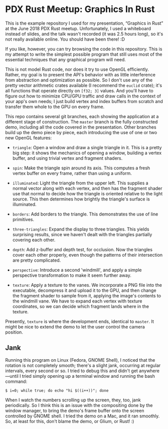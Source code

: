 # PDX Rust Meetup: Graphics In Rust

This is the example repository I used for my presentation, “Graphics in Rust” at
the June 2018 PDX Rust meetup. Unfortunately, I used a whiteboard instead of
slides, and the talk wasn't recorded (it was 2.5 hours long), so it's not really
available online. You should have been there! :D

If you like, however, you can try browsing the code in this repository. This is
my attempt to write the simplest possible program that still uses most of the
essential techniques that any graphical program will need.

This is not model Rust code, nor does it try to use OpenGL efficiently. Rather,
my goal is to present the API's behavior with as little interference from
abstraction and optimization as possible. So I don't use any of the pretty
vector arithmetic crates available (I recommend the `euclid` crate); it's all
functions that operate directly on `[f32; 3]` values. And you'll have to figure
out how to minimize CPU/GPU traffic and draw calls in the context of your app's
own needs; I just build vertex and index buffers from scratch and transfer them
whole to the GPU on every frame.

This repo contains several git branches, each showing the application at a
different stage of construction. The `master` branch is the fully constructed
demo, including all the code covered in the presentation. Other branches build
up the demo piece by piece, each introducing the use of one or two new OpenGL
features:

- `triangle`: Open a window and draw a single triangle in it. This is a pretty
  big step: it shows the mechanics of opening a window, building a vertex
  buffer, and using trivial vertex and fragment shaders.

- `spin`: Make the triangle spin around its axis. This computes a fresh vertex
  buffer on every frame, rather than using a uniform.

- `illuminated`: Light the triangle from the upper left. This supplies a normal
  vector along with each vertex, and then has the fragment shader use that
  normal to decide how the triangle is oriented relative to the light source.
  This then determines how brightly the triangle's surface is illuminated.

- `borders`: Add borders to the triangle. This demonstrates the use of line
  primitives.

- `three-triangles`: Expand the display to three triangles. This yields
  surprising results, since we haven't dealt with the triangles partially covering each other.

- `depth`: Add z-buffer and depth test, for occlusion. Now the triangles cover
  each other properly, even though the patterns of their intersection are pretty
  complicated.

- `perspective`: Introduce a second 'windmill', and apply a simple perspective
  transformation to make it seem further away.

- `texture`: Apply a texture to the vanes. We incorporate a PNG file into the
  executable, decompress it and upload it to the GPU, and then change the
  fragment shader to sample from it, applying the image's contents to the
  windmill vane. We have to expand each vertex with texture coordinates, so we
  can decide which fragment lands where in the texture.

Presently, `texture` is where the development ends, identical to `master`. It
might be nice to extend the demo to let the user control the camera position.

## Jank

Running this program on Linux (Fedora, GNOME Shell), I noticed that the rotation
is not completely smooth; there's a slight jank, occurring at regular intervals,
every second or so. I tried to debug this and didn't get anywhere—until I tried
simply opening up a terminal window and running the bash command:

    $ i=0; while true; do echo "hi $((i++))"; done

When I watch the numbers scrolling up the screen, they, too, jank periodically.
So I think this is an issue with the compositing done by the window manager, to
bring the demo's frame buffer onto the screen controlled by GNOME shell. I tried
the demo on a Mac, and it ran smoothly. So, at least for this, don't blame the
demo, or Glium, or Rust! :)

